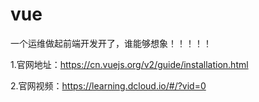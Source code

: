 # vue
一个运维做起前端开发开了，谁能够想象！！！！！

1.官网地址：https://cn.vuejs.org/v2/guide/installation.html

2.官网视频：https://learning.dcloud.io/#/?vid=0   
